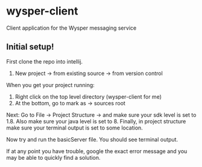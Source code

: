 # wysper-client
Client application for the Wysper messaging service

## Initial setup!

First clone the repo into intellij.
1. New project -> from existing source -> from version control

When you get your project running:
1. Right click on the top level directory (wysper-client for me)
2. At the bottom, go to mark as -> sources root

Next:
Go to File -> Project Structure -> and make sure your sdk level is set to 1.8.
Also make sure your java level is set to 8.
Finally, in project structure make sure your terminal output is set to some location.

Now try and run the basicServer file. You should see terminal output.

If at any point you have trouble, google the exact error message and you may be able to quickly find a solution.